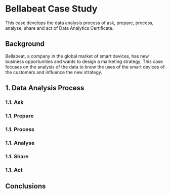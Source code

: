 # Bellabeat Case Study

This case develops the data analysis process of ask, prepare, process, analyse, share and act of Data Analytics Certificate.

## Background

Bellabeat, a company in the global market of smart devices, has new business opportunities and wants to design a marketing strategy. This case focuses on the analysis of the data to know the uses of the smart devices of the customers and influence the new strategy.

## 1. Data Analysis Process

### 1.1. Ask
### 1.1. Prepare
### 1.1. Process
### 1.1. Analyse
### 1.1. Share
### 1.1. Act

## Conclusions
